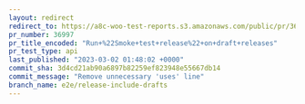 ```yaml
---
layout: redirect
redirect_to: https://a8c-woo-test-reports.s3.amazonaws.com/public/pr/36997/api/index.html
pr_number: 36997
pr_title_encoded: "Run+%22Smoke+test+release%22+on+draft+releases"
pr_test_type: api
last_published: "2023-03-02 01:48:02 +0000"
commit_sha: 3d4cd21ab90a6897b82259ef823948e55667db14
commit_message: "Remove unnecessary 'uses' line"
branch_name: e2e/release-include-drafts
---
```

